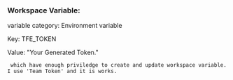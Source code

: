 ### Workspace Variable:

variable category: Environment variable

Key: TFE_TOKEN

Value: "Your Generated Token."

` which have enough priviledge to create and update workspace variable. I use 'Team Token' and it is works.`